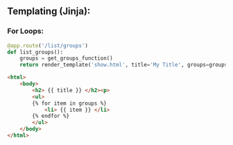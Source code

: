 ## Templating (Jinja):

### For Loops:

```python
@app.route('/list/groups')
def list_groups():
	groups = get_groups_function()
	return render_template('show.html', title='My Title', groups=groups)
```

```html
<html>
	<body>
		<h2> {{ title }} </h2><p>
		<ul>
		{% for item in groups %}
			<li> {{ item }} </li>
		{% endfor %}
		</ul>
	</body>
</html>
```
